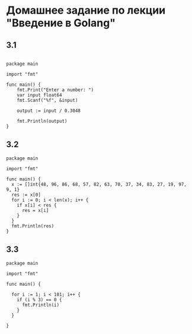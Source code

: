 # Домашнее задание по лекции "Введение в Golang"

## 3.1
```buildoutcfg

package main

import "fmt"

func main() {
    fmt.Print("Enter a number: ")
    var input float64
    fmt.Scanf("%f", &input)

    output := input / 0.3048

    fmt.Println(output)    
}

```

## 3.2 
```buildoutcfg
package main

import "fmt"

func main() {
  x := []int{48, 96, 86, 68, 57, 82, 63, 70, 37, 34, 83, 27, 19, 97, 9, 1}
  res := x[0]
  for i := 0; i < len(x); i++ {
    if x[i] < res {
      res = x[i]
    }
  }
  fmt.Println(res)
}
```

## 3.3
```buildoutcfg
package main

import "fmt"

func main() {

  for i := 1; i < 101; i++ {
    if (i % 3) == 0 {
      fmt.Println(i)
    }
  }

}
```